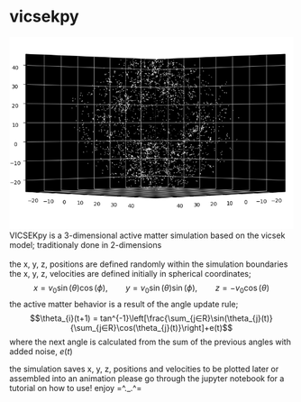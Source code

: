# vicsekpy
![My Image](animation26.png)
<br>
VICSEKpy is a 3-dimensional active matter simulation based on the vicsek model; traditionaly done in 2-dimensions
<br>
<br> 
the x, y, z, positions are defined randomly within the simulation boundaries
<br>
the x, y, z, velocities are defined initially in spherical coordinates;
$$x = v_{0}\sin(\theta)\cos(\phi),\qquad y = v_{0}\sin(\theta)\sin(\phi),\qquad z = -v_{0}\cos(\theta)$$
the active matter behavior is a result of the angle update rule;
<br>
$$\theta_{i}(t+1) = tan^{-1}\left[\frac{\sum_{j∈R}\sin(\theta_{j}(t)}{\sum_{j∈R}\cos(\theta_{j}(t)}\right]+e(t)$$
where the next angle is calculated from the sum of the previous angles with added noise, $e(t)$

the simulation saves x, y, z, positions and velocities to be plotted later or assembled into an animation
please go through the jupyter notebook for a tutorial on how to use!
enjoy  =^._.^=
